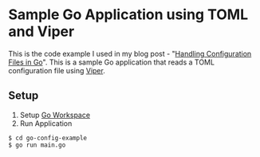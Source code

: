 # Sample Go Application using TOML and Viper

This is the code example I used in my blog post - "[Handling Configuration Files in Go](karloespiritu.com/configuration-files-go/)". This is a sample Go application that reads a TOML configuration file using [Viper](https://github.com/spf13/viper).

## Setup

1. Setup [Go Workspace](https://golang.org/doc/code.html#Organization)
2. Run Application

```
$ cd go-config-example
$ go run main.go
```

